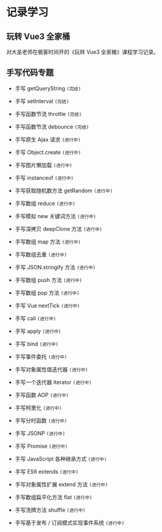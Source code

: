 # 记录学习

## 玩转 Vue3 全家桶

对大圣老师在极客时间开的《玩转 Vue3 全家桶》课程学习记录。

## 手写代码专题

- 手写 getQueryString `(完结)`

- 手写 setInterval `(完结)`

- 手写函数节流 throttle `(完结)`

- 手写函数节流 debounce `(完结)`

- 手写原生 Ajax 请求 `(进行中)`

- 手写 Object.create `(进行中)`

- 手写图片懒加载 `(进行中)`

- 手写 instanceof `(进行中)`

- 手写获取随机数方法 getRandom `(进行中)`

- 手写数组 reduce `(进行中)`

- 手写模拟 new 关键词方法 `(进行中)`

- 手写深拷贝 deepClone 方法 `(进行中)`

- 手写数组 map 方法 `(进行中)`

- 手写数组去重 `(进行中)`

- 手写 JSON.stringify 方法 `(进行中)`

- 手写数组 push 方法 `(进行中)`

- 手写数组 pop 方法 `(进行中)`

- 手写 Vue nextTick `(进行中)`

- 手写 call `(进行中)`

- 手写 apply `(进行中)`

- 手写 bind `(进行中)`

- 手写事件委托 `(进行中)`

- 手写对象属性值迭代器 `(进行中)`

- 手写一个迭代器 Iterator `(进行中)`

- 手写函数 AOP `(进行中)`

- 手写柯里化 `(进行中)`

- 手写分时函数 `(进行中)`

- 手写 JSONP `(进行中)`

- 手写 Promise `(进行中)`

- 手写 JavaScript 各种继承方式 `(进行中)`

- 手写 ES6 extends `(进行中)`

- 手写对象属性扩展 extend 方法 `(进行中)`

- 手写数组扁平化方法 flat `(进行中)`

- 手写洗牌方法 shuffle `(进行中)`

- 手写基于发布 / 订阅模式实现事件系统 `(进行中)`
